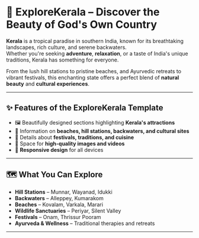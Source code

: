 # 🌴 ExploreKerala – Discover the Beauty of God's Own Country

**Kerala** is a tropical paradise in southern India, known for its breathtaking landscapes, rich culture, and serene backwaters.  
Whether you're seeking **adventure**, **relaxation**, or a taste of India's unique traditions, Kerala has something for everyone.

From the lush hill stations to pristine beaches, and Ayurvedic retreats to vibrant festivals, this enchanting state offers a perfect blend of **natural beauty** and **cultural experiences**.

---

## ✨ Features of the ExploreKerala Template
- 🖼️ Beautifully designed sections highlighting **Kerala's attractions**
- 📍 Information on **beaches, hill stations, backwaters, and cultural sites**
- 🎉 Details about **festivals, traditions, and cuisine**
- 📸 Space for **high-quality images and videos**
- 📱 **Responsive design** for all devices

---

## 🗺️ What You Can Explore
- **Hill Stations** – Munnar, Wayanad, Idukki
- **Backwaters** – Alleppey, Kumarakom
- **Beaches** – Kovalam, Varkala, Marari
- **Wildlife Sanctuaries** – Periyar, Silent Valley
- **Festivals** – Onam, Thrissur Pooram
- **Ayurveda & Wellness** – Traditional therapies and retreats

---
